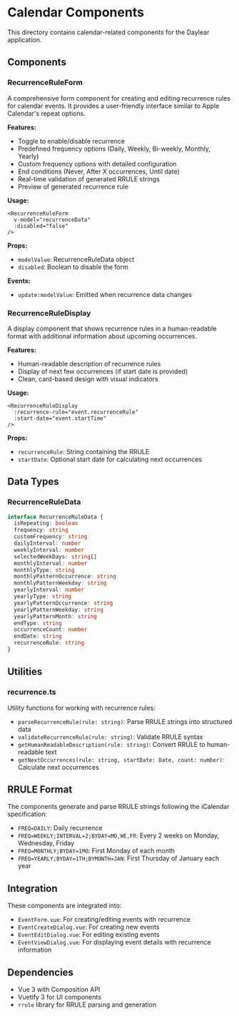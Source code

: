 # Calendar Components

This directory contains calendar-related components for the Daylear application.

## Components

### RecurrenceRuleForm

A comprehensive form component for creating and editing recurrence rules for calendar events. It provides a user-friendly interface similar to Apple Calendar's repeat options.

**Features:**
- Toggle to enable/disable recurrence
- Predefined frequency options (Daily, Weekly, Bi-weekly, Monthly, Yearly)
- Custom frequency options with detailed configuration
- End conditions (Never, After X occurrences, Until date)
- Real-time validation of generated RRULE strings
- Preview of generated recurrence rule

**Usage:**
```vue
<RecurrenceRuleForm
  v-model="recurrenceData"
  :disabled="false"
/>
```

**Props:**
- `modelValue`: RecurrenceRuleData object
- `disabled`: Boolean to disable the form

**Events:**
- `update:modelValue`: Emitted when recurrence data changes

### RecurrenceRuleDisplay

A display component that shows recurrence rules in a human-readable format with additional information about upcoming occurrences.

**Features:**
- Human-readable description of recurrence rules
- Display of next few occurrences (if start date is provided)
- Clean, card-based design with visual indicators

**Usage:**
```vue
<RecurrenceRuleDisplay
  :recurrence-rule="event.recurrenceRule"
  :start-date="event.startTime"
/>
```

**Props:**
- `recurrenceRule`: String containing the RRULE
- `startDate`: Optional start date for calculating next occurrences

## Data Types

### RecurrenceRuleData

```typescript
interface RecurrenceRuleData {
  isRepeating: boolean
  frequency: string
  customFrequency: string
  dailyInterval: number
  weeklyInterval: number
  selectedWeekDays: string[]
  monthlyInterval: number
  monthlyType: string
  monthlyPatternOccurrence: string
  monthlyPatternWeekday: string
  yearlyInterval: number
  yearlyType: string
  yearlyPatternOccurrence: string
  yearlyPatternWeekday: string
  yearlyPatternMonth: string
  endType: string
  occurrenceCount: number
  endDate: string
  recurrenceRule: string
}
```

## Utilities

### recurrence.ts

Utility functions for working with recurrence rules:

- `parseRecurrenceRule(rule: string)`: Parse RRULE strings into structured data
- `validateRecurrenceRule(rule: string)`: Validate RRULE syntax
- `getHumanReadableDescription(rule: string)`: Convert RRULE to human-readable text
- `getNextOccurrences(rule: string, startDate: Date, count: number)`: Calculate next occurrences

## RRULE Format

The components generate and parse RRULE strings following the iCalendar specification:

- `FREQ=DAILY`: Daily recurrence
- `FREQ=WEEKLY;INTERVAL=2;BYDAY=MO,WE,FR`: Every 2 weeks on Monday, Wednesday, Friday
- `FREQ=MONTHLY;BYDAY=1MO`: First Monday of each month
- `FREQ=YEARLY;BYDAY=1TH;BYMONTH=JAN`: First Thursday of January each year

## Integration

These components are integrated into:

- `EventForm.vue`: For creating/editing events with recurrence
- `EventCreateDialog.vue`: For creating new events
- `EventEditDialog.vue`: For editing existing events
- `EventViewDialog.vue`: For displaying event details with recurrence information

## Dependencies

- Vue 3 with Composition API
- Vuetify 3 for UI components
- `rrule` library for RRULE parsing and generation
